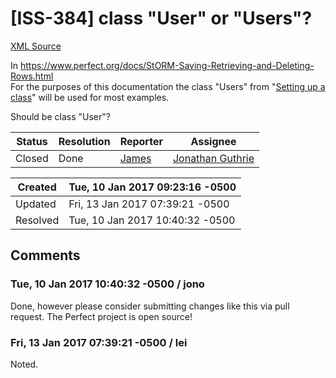 # [ISS-384] class "User" or "Users"?

[XML Source](./xml/ISS-384.xml)
<p><p>In <a href="https://www.perfect.org/docs/StORM-Saving-Retrieving-and-Deleting-Rows.html" class="external-link" rel="nofollow">https://www.perfect.org/docs/StORM-Saving-Retrieving-and-Deleting-Rows.html</a><br/>
For the purposes of this documentation the class "Users" from "<a href="https://www.perfect.org/docs/StORM/Setting-up-a-class.html" class="external-link" rel="nofollow">Setting up a class</a>" will be used for most examples.</p>

<p>Should be class "User"?</p></p>





Status|Resolution|Reporter|Assignee
------|----------|--------|--------
Closed|Done|[James](Lei)|[Jonathan Guthrie]($jono)





Created|Tue, 10 Jan 2017 09:23:16 -0500
-------|--------------
Updated|Fri, 13 Jan 2017 07:39:21 -0500
Resolved|Tue, 10 Jan 2017 10:40:32 -0500


## Comments




### Tue, 10 Jan 2017 10:40:32 -0500 / jono 

<p><p>Done, however please consider submitting changes like this via pull request. The Perfect project is open source! </p></p>


### Fri, 13 Jan 2017 07:39:21 -0500 / lei 

<p><p>Noted.</p></p>


